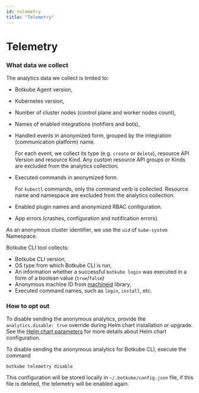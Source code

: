 ```yaml
---
id: telemetry
title: "Telemetry"
---
```


# Telemetry

### What data we collect

The analytics data we collect is limited to:

- Botkube Agent version,
- Kubernetes version,
- Number of cluster nodes (control plane and worker nodes count),
- Names of enabled integrations (notifiers and bots),
- Handled events in anonymized form, grouped by the integration (communication platform) name.

  For each event, we collect its type (e.g. `create` or `delete`), resource API Version and resource Kind. Any custom resource API groups or Kinds are excluded from the analytics collection.

- Executed commands in anonymized form.

  For `kubectl` commands, only the command verb is collected. Resource name and namespace are excluded from the analytics collection.

- Enabled plugin names and anonymized RBAC configuration.
- App errors (crashes, configuration and notification errors).

As an anonymous cluster identifier, we use the `uid` of `kube-system` Namespace.

Botkube CLI tool collects:

- Botkube CLI version,
- OS type from which Botkube CLI is run,
- An information whether a successful `botkube login` was executed in a form of a boolean value (`true`/`false`)
- Anonymous machine ID from [machineid](https://github.com/denisbrodbeck/machineid) library,
- Executed command names, such as `login`, `install`, etc.

### How to opt out

To disable sending the anonymous analytics, provide the `analytics.disable: true` override during Helm chart installation or upgrade. See the [Helm chart parameters](/chat-platform/self-hosted-configuration/helm-chart-parameters) for more details about Helm chart configuration.

To disable sending the anonymous analytics for Botkube CLI, execute the command

```
botkube telemetry disable
```

This configuration will be stored locally in
`~/.botkube/config.json` file, if this file is deleted, the telemetry will be enabled again.
